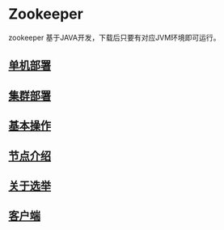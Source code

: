 # Zookeeper
zookeeper 基于JAVA开发，下载后只要有对应JVM环境即可运行。
## [单机部署](chapter01.md)
## [集群部署](chapter01.md)
## [基本操作](chapter03.md)
## [节点介绍](chapter04.md)
## [关于选举](chapter05.md)
## [客户端](chapter06.md)
